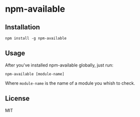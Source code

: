 # npm-available

## Installation

```
npm install -g npm-available
```

## Usage

After you've installed npm-available globally, just run:

```
npm-available [module-name]
```

Where `module-name` is the name of a module you whish to check.

## License

MIT
